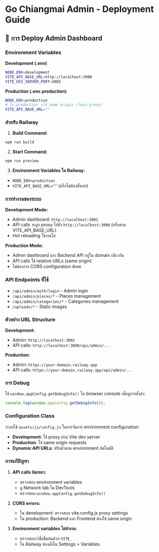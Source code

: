 # Go Chiangmai Admin - Deployment Guide

## 🚀 การ Deploy Admin Dashboard

### Environment Variables

**Development (.env)**
```bash
NODE_ENV=development
VITE_API_BASE_URL=http://localhost:3000
VITE_DEV_SERVER_PORT=3002
```

**Production (.env.production)**
```bash
NODE_ENV=production
# ใน production จะใช้ same origin (ไม่ต้อง proxy)
VITE_API_BASE_URL=""
```

### สำหรับ Railway

1. **Build Command:**
```bash
npm run build
```

2. **Start Command:**
```bash
npm run preview
```

3. **Environment Variables ใน Railway:**
- `NODE_ENV=production`
- `VITE_API_BASE_URL=""` (หรือไม่ต้องตั้งเลย)

### การทำงานของระบบ

**Development Mode:**
- Admin dashboard: `http://localhost:3002`
- API calls จะถูก proxy ไปยัง `http://localhost:3000` (หรือตาม VITE_API_BASE_URL)
- Hot reloading ใช้งานได้

**Production Mode:**
- Admin dashboard และ Backend API อยู่ใน domain เดียวกัน
- API calls ใช้ relative URLs (same origin)
- ไม่ต้องการ CORS configuration พิเศษ

### API Endpoints ที่ใช้

- `/api/admin/auth/login` - Admin login
- `/api/admin/places/*` - Places management
- `/api/admin/categories/*` - Categories management
- `/uploads/*` - Static images

### ตัวอย่าง URL Structure

**Development:**
- Admin: `http://localhost:3002`
- API calls: `http://localhost:3000/api/admin/...`

**Production:**
- Admin: `https://your-domain.railway.app`  
- API calls: `https://your-domain.railway.app/api/admin/...`

### การ Debug

ใช้ `window.appConfig.getDebugInfo()` ใน browser console เพื่อดูการตั้งค่า:

```javascript
console.log(window.appConfig.getDebugInfo());
```

### Configuration Class

ระบบใช้ `assets/js/config.js` ในการจัดการ environment configuration:

- **Development**: ใช้ proxy ผ่าน Vite dev server
- **Production**: ใช้ same origin requests
- **Dynamic API URLs**: ปรับตัวตาม environment อัตโนมัติ

### การแก้ปัญหา

1. **API calls ล้มเหลว:**
   - ตรวจสอบ environment variables
   - ดู Network tab ใน DevTools
   - ตรวจสอบ `window.appConfig.getDebugInfo()`

2. **CORS errors:**
   - ใน development: ตรวจสอบ vite.config.js proxy settings
   - ใน production: Backend และ Frontend ต้องใช้ same origin

3. **Environment variables ไม่ทำงาน:**
   - ตรวจสอบว่าชื่อขึ้นต้นด้วย `VITE_`
   - ใน Railway ต้องตั้งใน Settings > Variables
